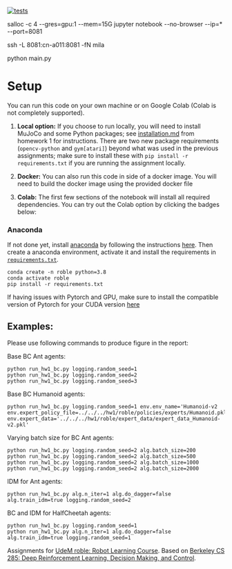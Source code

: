 [![tests](https://github.com/milarobotlearningcourse/robot_learning/actions/workflows/testing.yaml/badge.svg)](https://github.com/milarobotlearningcourse/robot_learning/actions/workflows/testing.yaml)

salloc -c 4 --gres=gpu:1 --mem=15G
jupyter notebook --no-browser --ip=* --port=8081

ssh -L 8081:cn-a011:8081 -fN mila

python main.py

# Setup

You can run this code on your own machine or on Google Colab (Colab is not completely supported). 

1. **Local option:** If you choose to run locally, you will need to install MuJoCo and some Python packages; see [installation.md](installation.md) from homework 1 for instructions. There are two new package requirements (`opencv-python` and `gym[atari]`) beyond what was used in the previous assignments; make sure to install these with `pip install -r requirements.txt` if you are running the assignment locally.

2. **Docker:** You can also run this code in side of a docker image. You will need to build the docker image using the provided docker file

3. **Colab:** The first few sections of the notebook will install all required dependencies. You can try out the Colab option by clicking the badges below:

### Anaconda 

If not done yet, install [anaconda](https://www.anaconda.com/) by following the instructions [here](https://www.anaconda.com/download/#linux).
Then create a anaconda environment, activate it and install the requirements in [`requirements.txt`](requirements.txt).

```
conda create -n roble python=3.8
conda activate roble
pip install -r requirements.txt
```

If having issues with Pytorch and GPU, make sure to install the compatible version of Pytorch for your CUDA version [here](https://pytorch.org/get-started/locally/)



## Examples:

Please use following commands to produce figure in the report:

Base BC Ant agents:

```
python run_hw1_bc.py logging.random_seed=1
python run_hw1_bc.py logging.random_seed=2
python run_hw1_bc.py logging.random_seed=3
```

Base BC Humanoid agents:
```
python run_hw1_bc.py logging.random_seed=1 env.env_name='Humanoid-v2 env.expert_policy_file=../../../hw1/roble/policies/experts/Humanoid.pkl' env.expert_data='../../../hw1/roble/expert_data/expert_data_Humanoid-v2.pkl'
```

Varying batch size for BC Ant agents:
```
python run_hw1_bc.py logging.random_seed=2 alg.batch_size=200
python run_hw1_bc.py logging.random_seed=2 alg.batch_size=500
python run_hw1_bc.py logging.random_seed=2 alg.batch_size=1000
python run_hw1_bc.py logging.random_seed=2 alg.batch_size=2000
```
IDM for Ant agents:

```
python run_hw1_bc.py alg.n_iter=1 alg.do_dagger=false alg.train_idm=true logging.random_seed=2
```

BC and IDM for HalfCheetah agents:

```
python run_hw1_bc.py logging.random_seed=1
python run_hw1_bc.py alg.n_iter=1 alg.do_dagger=false alg.train_idm=true logging.random_seed=1

```



Assignments for [UdeM roble: Robot Learning Course](https://fracturedplane.com/teaching-new-course-in-robot-learning.html). Based on [Berkeley CS 285: Deep Reinforcement Learning, Decision Making, and Control](http://rail.eecs.berkeley.edu/deeprlcourse/).

